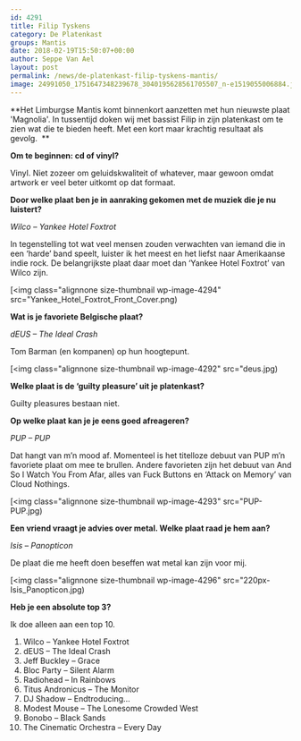 ```yaml
---
id: 4291
title: Filip Tyskens 
category: De Platenkast
groups: Mantis
date: 2018-02-19T15:50:07+00:00
author: Seppe Van Ael
layout: post
permalink: /news/de-platenkast-filip-tyskens-mantis/
image: 24991050_1751647348239678_3040195628561705507_n-e1519055006884.jpg
---
```

**Het Limburgse Mantis komt binnenkort aanzetten met hun nieuwste plaat 'Magnolia'. In tussentijd doken wij met bassist Filip in zijn platenkast om te zien wat die te bieden heeft. Met een kort maar krachtig resultaat als gevolg.  **

**Om te beginnen: cd of vinyl?**

Vinyl. Niet zozeer om geluidskwaliteit of whatever, maar gewoon omdat artwork er veel beter uitkomt op dat formaat.

**Door welke plaat ben je in aanraking gekomen met de muziek die je nu luistert?**

_Wilco – Yankee Hotel Foxtrot_

In tegenstelling tot wat veel mensen zouden verwachten van iemand die in een ‘harde’ band speelt, luister ik het meest en het liefst naar Amerikaanse indie rock. De belangrijkste plaat daar moet dan ‘Yankee Hotel Foxtrot’ van Wilco zijn.

[<img class="alignnone size-thumbnail wp-image-4294" src="Yankee_Hotel_Foxtrot_Front_Cover.png)

**Wat is je favoriete Belgische plaat?**

_dEUS – The Ideal Crash_

Tom Barman (en kompanen) op hun hoogtepunt.
  
[<img class="alignnone size-thumbnail wp-image-4292" src="deus.jpg)

**Welke plaat is de ‘guilty pleasure’ uit je platenkast?**

Guilty pleasures bestaan niet.

**Op welke plaat kan je je eens goed afreageren?**

_PUP – PUP_

Dat hangt van m’n mood af. Momenteel is het titelloze debuut van PUP m’n favoriete plaat om mee te brullen. Andere favorieten zijn het debuut van And So I Watch You From Afar, alles van Fuck Buttons en ‘Attack on Memory’ van Cloud Nothings.
  
[<img class="alignnone size-thumbnail wp-image-4293" src="PUP-PUP.jpg)

**Een vriend vraagt je advies over metal. Welke plaat raad je hem aan?**

_Isis – Panopticon_

De plaat die me heeft doen beseffen wat metal kan zijn voor mij.

[<img class="alignnone size-thumbnail wp-image-4296" src="220px-Isis_Panopticon.jpg)

**Heb je een absolute top 3?**

Ik doe alleen aan een top 10.

  1. Wilco – Yankee Hotel Foxtrot
  2. dEUS – The Ideal Crash
  3. Jeff Buckley – Grace
  4. Bloc Party – Silent Alarm
  5. Radiohead – In Rainbows
  6. Titus Andronicus – The Monitor
  7. DJ Shadow – Endtroducing&#8230;
  8. Modest Mouse – The Lonesome Crowded West
  9. Bonobo – Black Sands
 10. The Cinematic Orchestra – Every Day